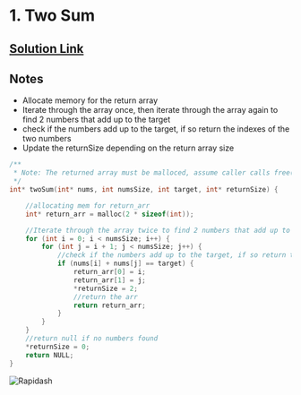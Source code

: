 # 1. Two Sum

## [Solution Link](https://leetcode.com/submissions/detail/1443234533/)

## Notes

- Allocate memory for the return array
- Iterate through the array once, then iterate through the array again to find 2 numbers that add up to the target
- check if the numbers add up to the target, if so return the indexes of the two numbers
- Update the returnSize depending on the return array size

```c
/**
 * Note: The returned array must be malloced, assume caller calls free().
 */
int* twoSum(int* nums, int numsSize, int target, int* returnSize) {

    //allocating mem for return_arr
    int* return_arr = malloc(2 * sizeof(int));

    //Iterate through the array twice to find 2 numbers that add up to the target
    for (int i = 0; i < numsSize; i++) {
        for (int j = i + 1; j < numsSize; j++) {
            //check if the numbers add up to the target, if so return the indexes of the two numbers
            if (nums[i] + nums[j] == target) {
                return_arr[0] = i;
                return_arr[1] = j;
                *returnSize = 2;
                //return the arr
                return return_arr;
            }
        }
    }
    //return null if no numbers found
    *returnSize = 0;
    return NULL;
}
```

![Rapidash](https://projectpokemon.org/images/normal-sprite/rapidash.gif)